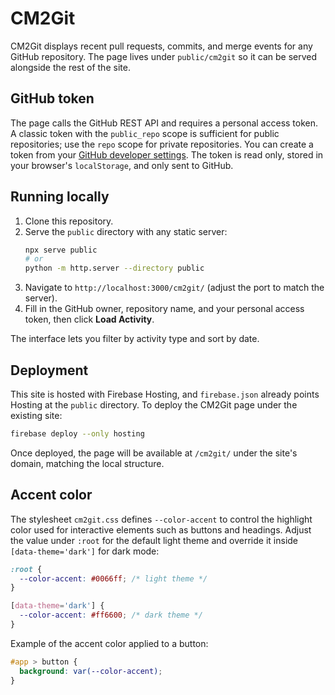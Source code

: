 # CM2Git

CM2Git displays recent pull requests, commits, and merge events for any GitHub repository. The page lives under `public/cm2git` so it can be served alongside the rest of the site.

## GitHub token

The page calls the GitHub REST API and requires a personal access token. A classic token with the `public_repo` scope is sufficient for public repositories; use the `repo` scope for private repositories. You can create a token from your [GitHub developer settings](https://github.com/settings/tokens). The token is read only, stored in your browser's `localStorage`, and only sent to GitHub.

## Running locally

1. Clone this repository.
2. Serve the `public` directory with any static server:
   ```bash
   npx serve public
   # or
   python -m http.server --directory public
   ```
3. Navigate to `http://localhost:3000/cm2git/` (adjust the port to match the server).
4. Fill in the GitHub owner, repository name, and your personal access token, then click **Load Activity**.

The interface lets you filter by activity type and sort by date.

## Deployment

This site is hosted with Firebase Hosting, and `firebase.json` already points Hosting at the `public` directory. To deploy the CM2Git page under the existing site:

```bash
firebase deploy --only hosting
```

Once deployed, the page will be available at `/cm2git/` under the site's domain, matching the local structure.

## Accent color

The stylesheet `cm2git.css` defines `--color-accent` to control the highlight color used for interactive elements such as buttons and headings. Adjust the value under `:root` for the default light theme and override it inside `[data-theme='dark']` for dark mode:

```css
:root {
  --color-accent: #0066ff; /* light theme */
}

[data-theme='dark'] {
  --color-accent: #ff6600; /* dark theme */
}
```

Example of the accent color applied to a button:

```css
#app > button {
  background: var(--color-accent);
}
```
